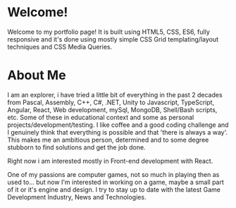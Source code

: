 # Welcome!
Welcome to my portfolio page!
It is built using HTML5, CSS, ES6, fully responsive and it's done using mostly simple CSS Grid templating/layout techniques and CSS Media Queries.

# About Me
I am an explorer, i have tried a little bit of everything in the past 2 decades from Pascal, Assembly, C++, C#, .NET, Unity to Javascript, TypeScript, Angular, React, Web development, mySql, MongoDB, Shell/Bash scripts, etc. Some of these in educational context and some as personal projects/development/testing. I like coffee and a good coding challenge and I genuinely think that everything is possible and that 'there is always a way'. This makes me an ambitious person, determined and to some degree stubborn to find solutions and get the job done.

Right now i am interested mostly in Front-end development with React.

One of my passions are computer games, not so much in playing then as used to... but now I'm interested in working on a game, maybe a small part of it or it's engine and design. I try to stay up to date with the latest Game Development Industry, News and Technologies.
